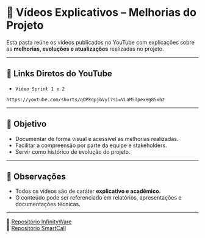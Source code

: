# 🎥 Vídeos Explicativos – Melhorias do Projeto

Esta pasta reúne os vídeos publicados no YouTube com explicações sobre as **melhorias, evoluções e atualizações** realizadas no projeto.

---

## 🔗 Links Diretos do YouTube

- `Video Sprint 1 e 2`
```
https://youtube.com/shorts/qOPkqpjbVyI?si=VLaM5TpexHg8Sxhz
```

---

## 🎯 Objetivo

- Documentar de forma visual e acessível as melhorias realizadas.  
- Facilitar a compreensão por parte da equipe e stakeholders.  
- Servir como histórico de evolução do projeto.  

---

## 📜 Observações

- Todos os vídeos são de caráter **explicativo e acadêmico**.  
- O conteúdo pode ser referenciado em relatórios, apresentações e documentações técnicas.  

---

🔗 [Repositório InfinityWare](https://github.com/4-SEMESTRE)  
🔗 [Repositório SmartCall](https://github.com/4-SEMESTRE/Smartcall)
